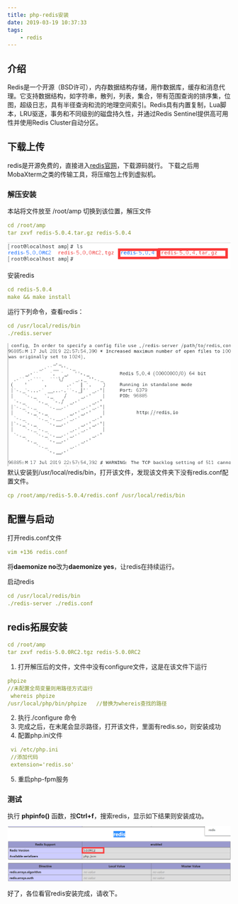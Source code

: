 ```yaml
---
title: php-redis安装
date: 2019-03-19 10:37:33
tags: 
    - redis
---
```

## 介绍
Redis是一个开源（BSD许可），内存数据结构存储，用作数据库，缓存和消息代理。它支持数据结构，如字符串，散列，列表，集合，带有范围查询的排序集，位图，超级日志，具有半径查询和流的地理空间索引。Redis具有内置复制，Lua脚本，LRU驱逐，事务和不同级别的磁盘持久性，并通过Redis Sentinel提供高可用性并使用Redis Cluster自动分区。
## 下载上传
redis是开源免费的，直接进入[redis官网](https://redis.io/)，下载源码就行。
下载之后用MobaXterm之类的传输工具，将压缩包上传到虚拟机。
### 解压安装
本站将文件放至 /root/amp
切换到该位置，解压文件
```yaml
cd /root/amp
tar zxvf redis-5.0.4.tar.gz redis-5.0.4
```
![imsge](/img_redis/anz.1.png)
安装redis
```yaml
cd redis-5.0.4
make && make install
```
运行下列命令，查看redis：
```yaml
cd /usr/local/redis/bin
./redis.server
```
![imsge](/img_redis/anz.2.png)
默认安装到/usr/local/redis/bin，打开该文件，发现该文件夹下没有redis.conf配置文件。
```yaml
cp /root/amp/redis-5.0.4/redis.conf /usr/local/redis/bin
```
## 配置与启动
打开redis.conf文件
```yaml
vim +136 redis.conf
```
将**daemonize no**改为**daemonize yes**，让redis在持续运行。

启动redis
```yaml
cd /usr/local/redis/bin
./redis-server ./redis.conf
```
## redis拓展安装
```yaml
cd /root/amp
tar zxvf redis-5.0.0RC2.tgz redis-5.0.0RC2
```
1. 打开解压后的文件，文件中没有configure文件，这是在该文件下运行
```yaml
phpize
//未配置全局变量则用路径方式运行
 whereis phpize
/usr/local/php/bin/phpize   //替换为whereis查找的路径
```
2.  执行./configure 命令 
3. 完成之后，在末尾会显示路径，打开该文件，里面有redis.so，则安装成功
4. 配置php.ini文件
```yaml
 vi /etc/php.ini
 //添加代码
 extension='redis.so'
```
5. 重启php-fpm服务
### 测试
执行 **phpinfo()** 函数，按**Ctrl+f**，搜索redis，显示如下结果则安装成功。
<div aligen=cent>

![imsge](/img_redis/ceshi.1.png)
</div>
好了，各位看官redis安装完成，请收下。



